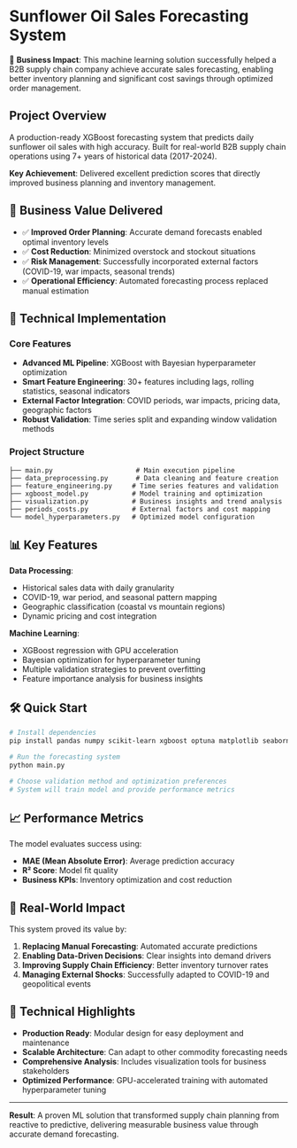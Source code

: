 # Sunflower Oil Sales Forecasting System

🎯 **Business Impact**: This machine learning solution successfully helped a B2B supply chain company achieve accurate sales forecasting, enabling better inventory planning and significant cost savings through optimized order management.

## Project Overview

A production-ready XGBoost forecasting system that predicts daily sunflower oil sales with high accuracy. Built for real-world B2B supply chain operations using 7+ years of historical data (2017-2024).

**Key Achievement**: Delivered excellent prediction scores that directly improved business planning and inventory management.

## 💼 Business Value Delivered

- ✅ **Improved Order Planning**: Accurate demand forecasts enabled optimal inventory levels
- ✅ **Cost Reduction**: Minimized overstock and stockout situations
- ✅ **Risk Management**: Successfully incorporated external factors (COVID-19, war impacts, seasonal trends)
- ✅ **Operational Efficiency**: Automated forecasting process replaced manual estimation

## 🚀 Technical Implementation

### Core Features
- **Advanced ML Pipeline**: XGBoost with Bayesian hyperparameter optimization
- **Smart Feature Engineering**: 30+ features including lags, rolling statistics, seasonal indicators
- **External Factor Integration**: COVID periods, war impacts, pricing data, geographic factors
- **Robust Validation**: Time series split and expanding window validation methods

### Project Structure
```
├── main.py                     # Main execution pipeline
├── data_preprocessing.py       # Data cleaning and feature creation
├── feature_engineering.py     # Time series features and validation
├── xgboost_model.py           # Model training and optimization
├── visualization.py           # Business insights and trend analysis
├── periods_costs.py           # External factors and cost mapping
└── model_hyperparameters.py   # Optimized model configuration
```

## 📊 Key Features

**Data Processing**:
- Historical sales data with daily granularity
- COVID-19, war period, and seasonal pattern mapping
- Geographic classification (coastal vs mountain regions)
- Dynamic pricing and cost integration

**Machine Learning**:
- XGBoost regression with GPU acceleration
- Bayesian optimization for hyperparameter tuning
- Multiple validation strategies to prevent overfitting
- Feature importance analysis for business insights

## 🛠️ Quick Start

```bash
# Install dependencies
pip install pandas numpy scikit-learn xgboost optuna matplotlib seaborn

# Run the forecasting system
python main.py

# Choose validation method and optimization preferences
# System will train model and provide performance metrics
```

## 📈 Performance Metrics

The model evaluates success using:
- **MAE (Mean Absolute Error)**: Average prediction accuracy
- **R² Score**: Model fit quality
- **Business KPIs**: Inventory optimization and cost reduction

## 🎯 Real-World Impact

This system proved its value by:
1. **Replacing Manual Forecasting**: Automated accurate predictions
2. **Enabling Data-Driven Decisions**: Clear insights into demand drivers
3. **Improving Supply Chain Efficiency**: Better inventory turnover rates
4. **Managing External Shocks**: Successfully adapted to COVID-19 and geopolitical events

## 🔧 Technical Highlights

- **Production Ready**: Modular design for easy deployment and maintenance
- **Scalable Architecture**: Can adapt to other commodity forecasting needs
- **Comprehensive Analysis**: Includes visualization tools for business stakeholders
- **Optimized Performance**: GPU-accelerated training with automated hyperparameter tuning

---

**Result**: A proven ML solution that transformed supply chain planning from reactive to predictive, delivering measurable business value through accurate demand forecasting.
